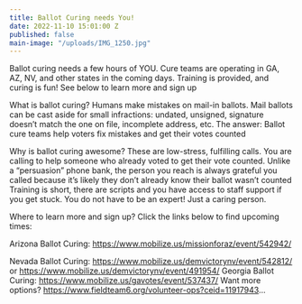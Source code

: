 ```yaml
---
title: Ballot Curing needs You!
date: 2022-11-10 15:01:00 Z
published: false
main-image: "/uploads/IMG_1250.jpg"
---
```


Ballot curing needs a few hours of YOU. Cure teams are operating in GA, AZ, NV, and other states in the coming days. Training is provided, and curing is fun! See below to learn more and sign up

What is ballot curing?
Humans make mistakes on mail-in ballots. Mail ballots can be cast aside for small infractions: undated, unsigned, signature doesn’t match the one on file, incomplete address, etc. The answer: Ballot cure teams help voters fix mistakes and get their votes counted

Why is ballot curing awesome?
These are low-stress, fulfilling calls. You are calling to help someone who already voted to get their vote counted. Unlike a “persuasion” phone bank, the person you reach is always grateful you called because it’s likely they don’t already know their ballot wasn’t counted Training is short, there are scripts and you have access to staff support if you get stuck. You do not have to be an expert! Just a caring person.

Where to learn more and sign up?
Click the links below to find upcoming times:

Arizona Ballot Curing:
https://www.mobilize.us/missionforaz/event/542942/

Nevada Ballot Curing:
https://www.mobilize.us/demvictorynv/event/542812/ or
https://www.mobilize.us/demvictorynv/event/491954/
Georgia Ballot Curing:
https://www.mobilize.us/gavotes/event/537437/
Want more options? 
https://www.fieldteam6.org/volunteer-ops?ceid=11917943...